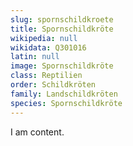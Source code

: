 ```yaml
---
slug: spornschildkroete
title: Spornschildkröte
wikipedia: null
wikidata: Q301016
latin: null
image: Spornschildkröte
class: Reptilien
order: Schildkröten
family: Landschildkröten
species: Spornschildkröte
---
```


I am content.
